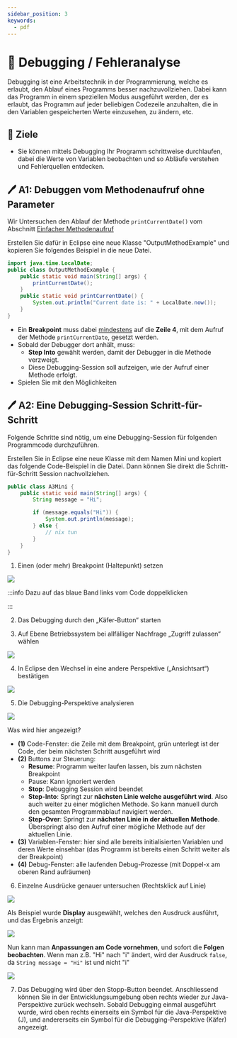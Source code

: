 ```yaml
---
sidebar_position: 3
keywords:
  - pdf
---
```


# 🐛 Debugging / Fehleranalyse

Debugging ist eine Arbeitstechnik in der Programmierung, welche es erlaubt, den
Ablauf eines Programms besser nachzuvollziehen. Dabei kann das Programm in einem
speziellen Modus ausgeführt werden, der es erlaubt, das Programm auf jeder
beliebigen Codezeile anzuhalten, die in den Variablen gespeicherten Werte
einzusehen, zu ändern, etc.
## :dart: Ziele

- Sie können mittels Debugging Ihr Programm schrittweise durchlaufen, dabei die
  Werte von Variablen beobachten und so Abläufe verstehen und Fehlerquellen
  entdecken.
## :pen: A1: Debuggen vom Methodenaufruf ohne Parameter 

Wir Untersuchen den Ablauf der Methode `printCurrentDate()` vom Abschnitt
[Einfacher Methodenaufruf](./einfache-methode.md)

Erstellen Sie dafür in Eclipse eine neue Klasse "OutputMethodExample" und kopieren Sie
folgendes Beispiel in die neue Datei.

```java showLineNumbers
import java.time.LocalDate;
public class OutputMethodExample {
    public static void main(String[] args) {
        printCurrentDate();
    }
    public static void printCurrentDate() {
        System.out.println("Current date is: " + LocalDate.now());
    }
}

```

- Ein **Breakpoint** muss dabei <u>mindestens</u> auf die **Zeile 4**, mit dem
  Aufruf der Methode `printCurrentDate`, gesetzt werden.
- Sobald der Debugger dort anhält, muss:
  - **Step Into** gewählt werden, damit der Debugger in die Methode verzweigt.
  - Diese Debugging-Session soll aufzeigen, wie der Aufruf einer Methode
    erfolgt.
- Spielen Sie mit den Möglichkeiten

## :pen: A2: Eine Debugging-Session Schritt-für-Schritt

Folgende Schritte sind nötig, um eine Debugging-Session für folgenden
Programmcode durchzuführen.

Erstellen Sie in Eclipse eine neue Klasse mit dem Namen Mini und kopiert das
folgende Code-Beispiel in die Datei. Dann können Sie direkt die
Schritt-für-Schritt Session nachvollziehen.

```java title="Das verwendete Code-Beispiel"
public class A3Mini {
    public static void main(String[] args) {
        String message = "Hi";

        if (message.equals("Hi")) {
            System.out.println(message);
        } else {
            // nix tun
        }
    }
}
```

1. Einen (oder mehr) Breakpoint (Haltepunkt) setzen

![](./images/debugging-1.png)

:::info Dazu auf das blaue Band links vom Code doppelklicken

:::

2. Das Debugging durch den „Käfer-Button“ starten

3. Auf Ebene Betriebssystem bei allfälliger Nachfrage „Zugriff zulassen“ wählen

![](./images/debugging-3.png)

4. In Eclipse den Wechsel in eine andere Perspektive („Ansichtsart“) bestätigen

![](./images/debugging-4.png)

5. Die Debugging-Perspektive analysieren

![](./images/debugging-5.png)

Was wird hier angezeigt?

- **(1)** Code-Fenster: die Zeile mit dem Breakpoint, grün unterlegt ist der
  Code, der beim nächsten Schritt ausgeführt wird
- **(2)** Buttons zur Steuerung:
  - **Resume**: Programm weiter laufen lassen, bis zum nächsten Breakpoint
  - Pause: Kann ignoriert werden
  - **Stop**: Debugging Session wird beendet
  - **Step-Into**: Springt zur **nächsten Linie welche ausgeführt wird**. Also
    auch weiter zu einer möglichen Methode. So kann manuell durch den gesamten
    Programmablauf navigiert werden.
  - **Step-Over**: Springt zur **nächsten Linie in der aktuellen Methode**.
    Überspringt also den Aufruf einer mögliche Methode auf der aktuellen Linie.
- **(3)** Variablen-Fenster: hier sind alle bereits initialisierten Variablen
  und deren Werte einsehbar (das Programm ist bereits einen Schritt weiter als
  der Breakpoint)
- **(4)** Debug-Fenster: alle laufenden Debug-Prozesse (mit Doppel-x am oberen
  Rand aufräumen)

6. Einzelne Ausdrücke genauer untersuchen (Rechtsklick auf Linie)

![](./images/debugging-6.png)

Als Beispiel wurde **Display** ausgewählt, welches den Ausdruck ausführt, und
das Ergebnis anzeigt:

![](./images/debugging-62.png)

Nun kann man **Anpassungen am Code vornehmen**, und sofort die **Folgen
beobachten**. Wenn man z.B. "Hi" nach "i" ändert, wird der Ausdruck `false`, da
`String message = "Hi"` ist und nicht "i"

![](./images/debugging-63.png)

7. Das Debugging wird über den Stopp-Button beendet. Anschliessend können Sie in
   der Entwicklungsumgebung oben rechts wieder zur Java-Perspektive zurück
   wechseln. Sobald Debugging einmal ausgeführt wurde, wird oben rechts
   einerseits ein Symbol für die Java-Perspektive (J), und andererseits ein
   Symbol für die Debugging-Perspektive (Käfer) angezeigt.

